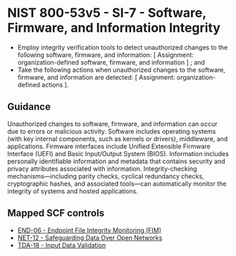 # NIST 800-53v5 - SI-7 - Software, Firmware, and Information Integrity
- Employ integrity verification tools to detect unauthorized changes to the following software, firmware, and information: \[ Assignment: organization-defined software, firmware, and information \] ; and
- Take the following actions when unauthorized changes to the software, firmware, and information are detected: \[ Assignment: organization-defined actions \].
## Guidance
Unauthorized changes to software, firmware, and information can occur due to errors or malicious activity. Software includes operating systems (with key internal components, such as kernels or drivers), middleware, and applications. Firmware interfaces include Unified Extensible Firmware Interface (UEFI) and Basic Input/Output System (BIOS). Information includes personally identifiable information and metadata that contains security and privacy attributes associated with information. Integrity-checking mechanisms—including parity checks, cyclical redundancy checks, cryptographic hashes, and associated tools—can automatically monitor the integrity of systems and hosted applications.
## Mapped SCF controls
- [END-06 - Endpoint File Integrity Monitoring (FIM)](../scf/end-06-endpointfileintegritymonitoring(fim).md)
- [NET-12 - Safeguarding Data Over Open Networks](../scf/net-12-safeguardingdataoveropennetworks.md)
- [TDA-18 - Input Data Validation](../scf/tda-18-inputdatavalidation.md)